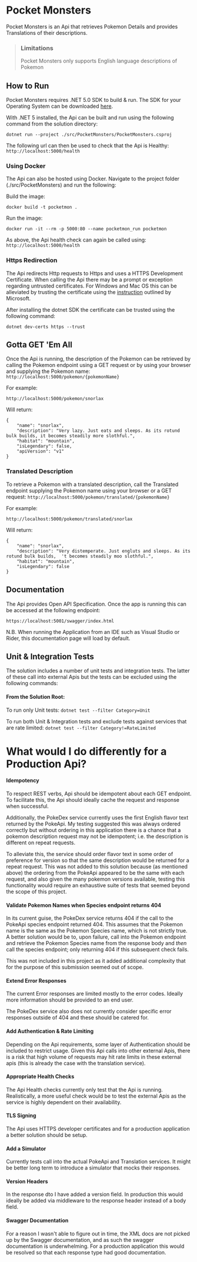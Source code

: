 # Pocket Monsters
Pocket Monsters is an Api that retrieves Pokemon Details and provides Translations of their descriptions.

>### Limitations
>Pocket Monsters only supports English language descriptions of Pokemon

## How to Run
Pocket Monsters requires .NET 5.0 SDK to build & run. The SDK for your Operating System can be downloaded [here](https://dotnet.microsoft.com/download). 

With .NET 5 installed, the Api can be built and run using the following command from the solution directory:

`dotnet run --project ./src/PocketMonsters/PocketMonsters.csproj`

The following url can then be used to check that the Api is Healthy: `http://localhost:5000/health`

### Using Docker
The Api can also be hosted using Docker. Navigate to the project folder (./src/PocketMonsters) and run the following:

Build the image:

`docker build -t pocketmon .`

Run the image:

`docker run -it --rm -p 5000:80 --name pocketmon_run pocketmon`

As above, the Api health check can again be called using: `http://localhost:5000/health`

### Https Redirection
The Api redirects Http requests to Https and uses a HTTPS Development Certificate. 
When calling the Api there may be a prompt or exception regarding untrusted certificates.
For Windows and Mac OS this can be alleviated by trusting the certificate using the 
[instruction](https://docs.microsoft.com/en-us/aspnet/core/security/enforcing-ssl?view=aspnetcore-5.0&tabs=visual-studio#trust-the-aspnet-core-https-development-certificate-on-windows-and-macos) outlined by Microsoft.

After installing the dotnet SDK the certificate can be trusted using the following command: 

`dotnet dev-certs https --trust`

## Gotta GET 'Em All

Once the Api is running, the description of the Pokemon can be retrieved by calling the Pokemon endpoint using a GET request or by using your browser and supplying the Pokemon name:
`http://localhost:5000/pokemon/{pokemonName}`

For example:

```
http://localhost:5000/pokemon/snorlax
```

Will return:

```
{
    "name": "snorlax",
    "description": "Very lazy. Just eats and sleeps. As its rotund bulk builds, it becomes steadily more slothful.",
    "habitat": "mountain",
    "isLegendary": false,
    "apiVersion": "v1"
}
```

### Translated Description
To retrieve a Pokemon with a translated description, call the Translated endpoint supplying the Pokemon name using your browser or a GET request: `http://localhost:5000/pokemon/translated/{pokemonName}`

For example:

```http://localhost:5000/pokemon/translated/snorlax```

Will return:
```
{
    "name": "snorlax",
    "description": "Very distemperate. Just engluts and sleeps. As its rotund bulk builds,  't becomes steadily moo slothful.",
    "habitat": "mountain",
    "isLegendary": false
}
```


## Documentation

The Api provides Open API Specification. Once the app is running this can be accessed at the following endpoint: 

`https://localhost:5001/swagger/index.html` 

N.B. When running the Application from an IDE such as Visual Studio or Rider, this documentation page will load by default.

## Unit & Integration Tests

The solution includes a number of unit tests and integration tests. The latter of these call into external Apis but the tests can be excluded using the following commands:

#### From the Solution Root:
To run only Unit tests:
`dotnet test --filter Category=Unit`

To run both Unit & Integration tests and exclude tests against services that are rate limited:
`dotnet test --filter Category!=RateLimited`

# What would I do differently for a Production Api?
#### Idempotency
  To respect REST verbs, Api should be idempotent about each GET endpoint. 
  To facilitate this, the Api should ideally cache the request and response when successful. 
  
Additionally, the PokeDex service currently uses the first English flavor text returned by the PokeApi. My testing suggested this was always ordered correctly but without ordering in this application there is a chance that a pokemon description request may not be idempotent; i.e. the description is different on repeat requests.

To alleviate this, the service should order flavor text in some order of preference for version so that the same description would be returned for a repeat request. This was not added to this solution because (as mentioned above) the ordering from the PokeApi appeared to be the same with each request, and also given the many pokemon versions available, testing this functionality would require an exhaustive suite of tests that seemed beyond the scope of this project.

#### Validate Pokemon Names when Species endpoint returns 404
In its current guise, the PokeDex service returns 404 if the call to the PokeApi species endpoint returned 404.
This assumes that the Pokemon name is the same as the Pokemon Species name, which is not strictly true. 
A better solution would be to, upon failure, call into the Pokemon endpoint and retrieve the Pokemon Species name from the response body and _then_ call the species endpoint; only returning 404 if this subsequent check fails.

This was not included in this project as it added additional complexity that for the purpose of this submission seemed out of scope.


#### Extend Error Responses
The current Error responses are limited mostly to the error codes. Ideally more information should be provided to an end user.

The PokeDex service also does not currently consider specific error responses outside of 404 and these should be catered for.

#### Add Authentication & Rate Limiting
Depending on the Api requirements, some layer of Authentication should be included to restrict usage. Given this Api calls into other external Apis, there is a risk that high volume of requests may hit rate limits in these external apis (this is already the case with the translation service).

#### Appropriate Health Checks
The Api Health checks currently only test that the Api is running. Realistically, a more useful check would be to test the external Apis as the service is highly dependent on their availability.

#### TLS Signing
The Api uses HTTPS developer certificates and for a production application a better solution should be setup.

#### Add a Simulator
Currently tests call into the actual PokeApi and Translation services. It might be better long term to introduce a simulator that mocks their responses.

#### Version Headers
In the response dto I have added a version field. In production this would ideally be added via middleware to the response header instead of a body field.

#### Swagger Documentation
For a reason I wasn't able to figure out in time, the XML docs are not picked up by the Swagger documentation, and as such the swagger documentation is underwhelming.
For a production application this would be resolved so that each response type had good documentation.